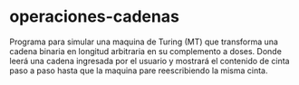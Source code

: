 operaciones-cadenas
===================

Programa para simular una maquina de Turing (MT) que transforma una cadena binaria en longitud arbitraria en su complemento a doses. Donde leerá una cadena ingresada por el usuario y mostrará el contenido de cinta paso a paso hasta que la maquina pare reescribiendo la misma cinta.  
